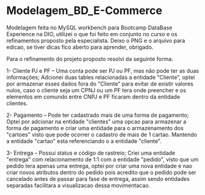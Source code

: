 # Modelagem_BD_E-Commerce
Modelagem feita no MySQL workbench para Bootcamp DataBase Experience na DIO, utilizei o que foi feito em conjunto no curso e os refinamentos proposto pela especialista.
Deixo o PNG e o arquivo para edicao, se tiver dicas fico aberto para aprender, obrigado.


Para o refinamento do projeto proposto resolvi da seguinte forma:

1- Cliente PJ e PF – Uma conta pode ser PJ ou PF, mas não pode ter as duas informações;
  Adcionei duas tables relacionadas a entidade "Cliente", optei por armazenar esses dados fora do "Cliente" para evitar de existir valores nulos, caso o cliente
seja um CPNJ ou um PF tera onde preencher e os elementos em comundo entre CNPJ e PF ficaram dentro da entidade clientes.

2- Pagamento – Pode ter cadastrado mais de uma forma de pagamento;
  Optei por adcionar na entidade "clientes" uma opcao para armazenar a forma de pagamento e criar uma entidade para o armazenamento dos "cartoes" visto que pode 
ocorrer o cadastro de mais de 1 cartao. Mantendo a entidade "cartao" esta referenciando o a entidade "cliente".

3- Entrega – Possui status e código de rastreio;
  Criei uma entidade "entrega" com relacionamento de 1:1 com a entidade "pedido", visto que um pedido tera apenas uma entrega, optei por criar uma nova entidade e nao 
  criar novos atributos dentro do pedido pois acredito que o pedido pode ser cancelado antes de passar para fase de entrega, assim sendo entidades separadas
  facilitara a visualizacao dessa movimentacao.
